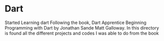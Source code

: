 # Dart

Started Learning dart Following the book, Dart Apprentice Beginning Programming with Dart
by  Jonathan Sande Matt Galloway.
In this directory is found all the different projects and codes I was able to do from the book
